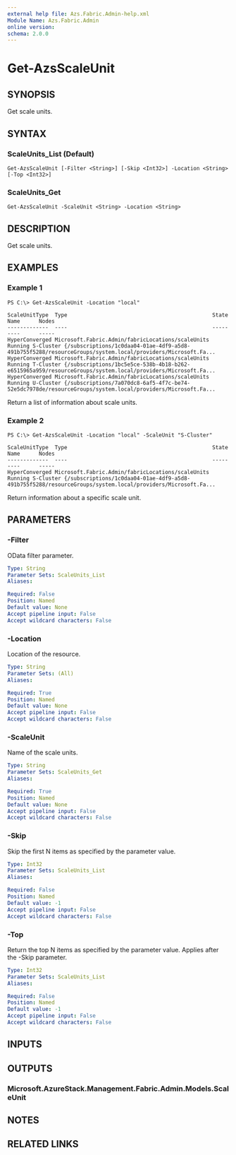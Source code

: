 ```yaml
---
external help file: Azs.Fabric.Admin-help.xml
Module Name: Azs.Fabric.Admin
online version: 
schema: 2.0.0
---
```


# Get-AzsScaleUnit

## SYNOPSIS
Get scale units.

## SYNTAX

### ScaleUnits_List (Default)
```
Get-AzsScaleUnit [-Filter <String>] [-Skip <Int32>] -Location <String> [-Top <Int32>]
```

### ScaleUnits_Get
```
Get-AzsScaleUnit -ScaleUnit <String> -Location <String>
```

## DESCRIPTION
Get scale units.

## EXAMPLES

### Example 1
```
PS C:\> Get-AzsScaleUnit -Location "local"

ScaleUnitType  Type                                              State   Name      Nodes
-------------  ----                                              -----   ----      -----
HyperConverged Microsoft.Fabric.Admin/fabricLocations/scaleUnits Running S-Cluster {/subscriptions/1c0daa04-01ae-4df9-a5d8-491b755f5288/resourceGroups/system.local/providers/Microsoft.Fa...
HyperConverged Microsoft.Fabric.Admin/fabricLocations/scaleUnits Running T-Cluster {/subscriptions/1bc5e5ce-538b-4b18-b262-e6515965a959/resourceGroups/system.local/providers/Microsoft.Fa...
HyperConverged Microsoft.Fabric.Admin/fabricLocations/scaleUnits Running U-Cluster {/subscriptions/7a070dc8-6af5-4f7c-be74-52e5dc7978de/resourceGroups/system.local/providers/Microsoft.Fa...
```

Return a list of information about scale units.

### Example 2
```
PS C:\> Get-AzsScaleUnit -Location "local" -ScaleUnit "S-Cluster"

ScaleUnitType  Type                                              State   Name      Nodes
-------------  ----                                              -----   ----      -----
HyperConverged Microsoft.Fabric.Admin/fabricLocations/scaleUnits Running S-Cluster {/subscriptions/1c0daa04-01ae-4df9-a5d8-491b755f5288/resourceGroups/system.local/providers/Microsoft.Fa...
```

Return information about a specific scale unit.

## PARAMETERS

### -Filter
OData filter parameter.

```yaml
Type: String
Parameter Sets: ScaleUnits_List
Aliases: 

Required: False
Position: Named
Default value: None
Accept pipeline input: False
Accept wildcard characters: False
```

### -Location
Location of the resource.

```yaml
Type: String
Parameter Sets: (All)
Aliases: 

Required: True
Position: Named
Default value: None
Accept pipeline input: False
Accept wildcard characters: False
```

### -ScaleUnit
Name of the scale units.

```yaml
Type: String
Parameter Sets: ScaleUnits_Get
Aliases: 

Required: True
Position: Named
Default value: None
Accept pipeline input: False
Accept wildcard characters: False
```

### -Skip
Skip the first N items as specified by the parameter value.

```yaml
Type: Int32
Parameter Sets: ScaleUnits_List
Aliases: 

Required: False
Position: Named
Default value: -1
Accept pipeline input: False
Accept wildcard characters: False
```

### -Top
Return the top N items as specified by the parameter value.
Applies after the -Skip parameter.

```yaml
Type: Int32
Parameter Sets: ScaleUnits_List
Aliases: 

Required: False
Position: Named
Default value: -1
Accept pipeline input: False
Accept wildcard characters: False
```

## INPUTS

## OUTPUTS

### Microsoft.AzureStack.Management.Fabric.Admin.Models.ScaleUnit

## NOTES

## RELATED LINKS


